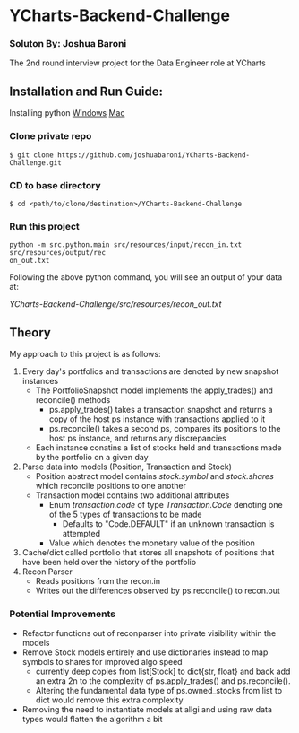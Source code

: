 # YCharts-Backend-Challenge
### Soluton By: Joshua Baroni
The 2nd round interview project for the Data Engineer role at YCharts

## Installation and Run Guide:
Installing python
[Windows](https://docs.python.org/3/using/windows.html)
[Mac](https://docs.python.org/3/using/mac.html)

### Clone private repo
```console
$ git clone https://github.com/joshuabaroni/YCharts-Backend-Challenge.git
```

### CD to base directory
```console
$ cd <path/to/clone/destination>/YCharts-Backend-Challenge
```

### Run this project
```console
python -m src.python.main src/resources/input/recon_in.txt src/resources/output/rec
on_out.txt
```

Following the above python command, you will see an output of your data at:

*YCharts-Backend-Challenge/src/resources/recon_out.txt*

## Theory
My approach to this project is as follows:
1) Every day's portfolios and transactions are denoted  by new snapshot instances
    - The PortfolioSnapshot model implements the apply_trades() and reconcile() methods
      - ps.apply_trades() takes a transaction snapshot and returns a copy of the host ps instance with transactions applied to it
      - ps.reconcile() takes a second ps, compares its positions to the host ps instance, and returns any discrepancies
    - Each instance conatins a list of stocks held and transactions made by the portfolio on a given day
2) Parse data into models (Position, Transaction and Stock)
    - Position abstract model contains *stock.symbol* and *stock.shares* which reconcile positions to one another
    - Transaction model contains two additional attributes
      - Enum *transaction.code* of type *Transaction.Code* denoting one of the 5 types of transactions to be made
        - Defaults to "Code.DEFAULT" if an unknown transaction is attempted
      - Value which denotes the monetary value of the position
3) Cache/dict called portfolio that stores all snapshots of positions that have been held over the history of the portfolio
4) Recon Parser
   - Reads positions from the recon.in
   - Writes out the differences observed by ps.reconcile() to recon.out
   
### Potential Improvements
- Refactor functions out of reconparser into private visibility within the models
- Remove Stock models entirely and use dictionaries instead to map symbols to shares for improved algo speed
  - currently deep copies from list\[Stock] to dict{str, float} and back add an extra 2n to the complexity of ps.apply_trades() and ps.reconcile().
  - Altering the fundamental data type of ps.owned_stocks from list to dict would remove this extra complexity
- Removing the need to instantiate models at allgi and using raw data types would flatten the algorithm a bit